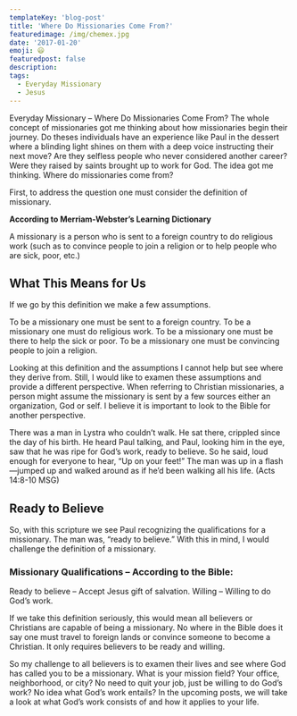 ```yaml
---
templateKey: 'blog-post'
title: 'Where Do Missionaries Come From?'
featuredimage: /img/chemex.jpg
date: '2017-01-20'
emoji: 😃
featuredpost: false
description:
tags:
  - Everyday Missionary
  - Jesus
---
```


Everyday Missionary – Where Do Missionaries Come From? The whole concept of missionaries got me thinking about how missionaries begin their journey. Do theses individuals have an experience like Paul in the dessert where a blinding light shines on them with a deep voice instructing their next move? Are they selfless people who never considered another career? Were they raised by saints brought up to work for God. The idea got me thinking. Where do missionaries come from?

First, to address the question one must consider the definition of missionary.

**According to Merriam-Webster’s Learning Dictionary**

A missionary is a person who is sent to a foreign country to do religious work (such as to convince people to join a religion or to help people who are sick, poor, etc.)

## What This Means for Us

If we go by this definition we make a few assumptions.

To be a missionary one must be sent to a foreign country.
To be a missionary one must do religious work.
To be a missionary one must be there to help the sick or poor.
To be a missionary one must be convincing people to join a religion.

Looking at this definition and the assumptions I cannot help but see where they derive from. Still, I would like to examen these assumptions and provide a different perspective. When referring to Christian missionaries, a person might assume the missionary is sent by a few sources either an organization, God or self. I believe it is important to look to the Bible for another perspective.

There was a man in Lystra who couldn’t walk. He sat there, crippled since the day of his birth. He heard Paul talking, and Paul, looking him in the eye, saw that he was ripe for God’s work, ready to believe. So he said, loud enough for everyone to hear, “Up on your feet!” The man was up in a flash—jumped up and walked around as if he’d been walking all his life. (Acts 14:8-10 MSG)

## Ready to Believe

So, with this scripture we see Paul recognizing the qualifications for a missionary. The man was, “ready to believe.” With this in mind, I would challenge the definition of a missionary.

### Missionary Qualifications – According to the Bible:

Ready to believe – Accept Jesus gift of salvation.
Willing – Willing to do God’s work.

If we take this definition seriously, this would mean all believers or Christians are capable of being a missionary. No where in the Bible does it say one must travel to foreign lands or convince someone to become a Christian. It only requires believers to be ready and willing.

So my challenge to all believers is to examen their lives and see where God has called you to be a missionary. What is your mission field? Your office, neighborhood, or city? No need to quit your job, just be willing to do God’s work? No idea what God’s work entails? In the upcoming posts, we will take a look at what God’s work consists of and how it applies to your life.
